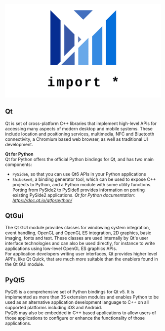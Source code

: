 <img src="logo_g.png">

## Qt
Qt is set of cross-platform C++ libraries that implement high-level APIs for accessing many aspects of modern desktop and mobile systems. These include location and positioning services, multimedia, NFC and Bluetooth connectivity, a Chromium based web browser, as well as traditional UI development. <br />

**Qt for Python** <br />
Qt for Python offers the official Python bindings for Qt, and has two main components: <br />
- `PySide6`, so that you can use Qt6 APIs in your Python applications
- `Shiboken6`, a binding generator tool, which can be used to expose C++ projects to Python, and a Python module with some utility functions. <br />
Porting from PySide2 to PySide6 provides information on porting existing PySide2 applications.
*Qt for Python documentation: https://doc.qt.io/qtforpython/*

## QtGui
The Qt GUI module provides classes for windowing system integration, event handling, OpenGL and OpenGL ES integration, 2D graphics, basic imaging, fonts and text. These classes are used internally by Qt's user interface technologies and can also be used directly, for instance to write applications using low-level OpenGL ES graphics APIs. <br />
For application developers writing user interfaces, Qt provides higher level API's, like Qt Quick, that are much more suitable than the enablers found in the Qt GUI module.

## PyQt5
PyQt5 is a comprehensive set of Python bindings for Qt v5. It is implemented as more than 35 extension modules and enables Python to be used as an alternative application development language to C++ on all supported platforms including iOS and Android. <br /> PyQt5 may also be embedded in C++ based applications to allow users of those applications to configure or enhance the functionality of those applications.
